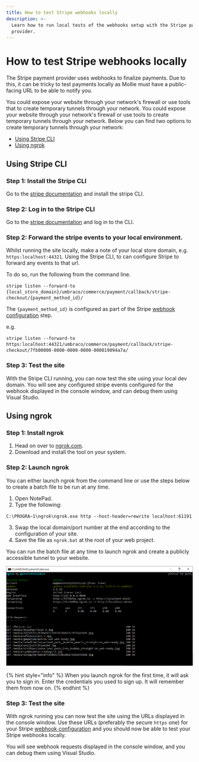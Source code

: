 ```yaml
---
title: How to test Stripe webhooks locally
description: >-
  Learn how to run local tests of the webhooks setup with the Stripe payment
  provider.
---
```


# How to test Stripe webhooks locally

The Stripe payment provider uses webhooks to finalize payments. Due to this, it can be tricky to test payments locally as Mollie must have a public-facing URL to be able to notify you.

You could expose your website through your network's firewall or use tools that to create temporary tunnels through your network.
You could expose your website through your network's firewall or use tools to create temporary tunnels through your network.
Below you can find two options to create temporary tunnels through your network:

- [Using Stripe CLI](using-stripe-cli)
- [Using ngrok](using-ngrok)


## Using Stripe CLI
### Step 1: Install the Stripe CLI

Go to the [stripe documentation](https://stripe.com/docs/stripe-cli#install) and install the stripe CLI.
### Step 2: Log in to the Stripe CLI
Go to the [stripe documentation](https://stripe.com/docs/stripe-cli#login-account) and log in to the CLI.
### Step 2: Forward the stripe events to your local environment.

Whilst running the site locally, make a note of your local store domain, e.g. `https:localhost:44321`. Using the Stripe CLI, to can configure Stripe to forward any events to that url. 

To do so, run the following from the command line.

```
stripe listen --forward-to {local_store_domain}/umbraco/commerce/payment/callback/stripe-checkout/{payment_method_id}/
```

The `{payment_method_id}` is configured as part of the Stripe [webhook configuration](../configuring-stripe.md#step-3-webhook) step.

e.g. 
```
stripe listen --forward-to https:localhost:44321/umbraco/commerce/payment/callback/stripe-checkout/7fb00000-0000-0000-0000-000019094a7a/
```

### Step 3: Test the site

With the Stripe CLI running, you can now test the site using your local dev domain. You will see any configured stripe events configured for the webhook displayed in the console window, and can debug them using Visual Studio.

## Using ngrok
### Step 1: Install ngrok

1. Head on over to [ngrok.com](https://ngrok.com/).
2. Download and install the tool on your system.

### Step 2: Launch ngrok

You can either launch ngrok from the command line or use the steps below to create a batch file to be run at any time.

1. Open NotePad.
2. Type the following:

```
C:\PROGRA~1\ngrok\ngrok.exe http --host-header=rewrite localhost:61191
```

3. Swap the local domain/port number at the end according to the configuration of your site.
4. Save the file as `ngrok.bat` at the root of your web project.

You can run the batch file at any time to launch ngrok and create a publicly accessible tunnel to your website.

![ngrok](../../media/ngrok.png)

{% hint style="info" %}
When you launch ngrok for the first time, it will ask you to sign in. Enter the credentials you used to sign up. It will remember them from now on.
{% endhint %}

### Step 3: Test the site

With ngrok running you can now test the site using the URLs displayed in the console window. Use these URLs (preferably the secure `https` one) for your Stripe [webhook configuration](../configuring-stripe.md#step-3-webhook) and you should now be able to test your Stripe webhooks locally.

You will see webhook requests displayed in the console window, and you can debug them using Visual Studio.
